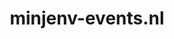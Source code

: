 ---
layout: post
title:  "minjenv-events.nl"
internal_url:  "/dutchgov/minjenv-events.nl.html"
categories: dutchgov
---
